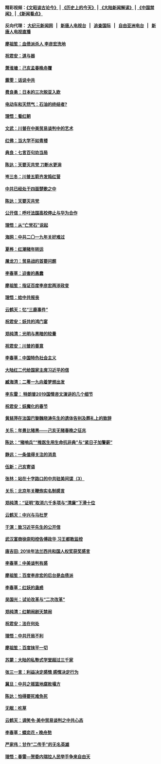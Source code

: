 #### 精彩视频：[《文昭谈古论今》](http://107.191.53.159/wenzhao) | [《历史上的今天》](http://107.191.53.159/today-in-history) | [《大陆新闻解读》](http://107.191.53.159/ntdtv-comedy) | [《中国禁闻》](http://107.191.53.159/ntdtv-news) | [《新闻看点》](http://107.191.53.159/news-insight) 

 #### 反向代理： [大纪元新闻网](http://107.191.53.159:10080/) &nbsp;&nbsp;|&nbsp;&nbsp; [新唐人电视台](http://107.191.53.159:8000/) &nbsp;&nbsp;|&nbsp;&nbsp; [追查国际](http://107.191.53.159:10010/) &nbsp;&nbsp;|&nbsp;&nbsp; [自由亚洲电台](http://107.191.53.159:9800/) &nbsp;&nbsp;|&nbsp;&nbsp; [新唐人电视直播](http://107.191.53.159/) 

#### [廖祖笙：血债派杀人 李彦宏洗地](../pages/nsc993/n11051397.md?t=02172137) 

#### [祝君安：道与器](../pages/nsc993/n11050653.md?t=02172137) 

#### [萧淮塘：己亥孟春晚舟覆](../pages/nsc993/n11050615.md?t=02172137) 

#### [露雯：话说中共](../pages/nsc993/n11050549.md?t=02172137) 

#### [费良勇：日本的三次脱亚入欧](../pages/nsc993/n11050067.md?t=02172137) 

#### [电动车和天然气：石油的终结者?](../pages/nsc993/n11047401.md?t=02172137) 

#### [理悟：看红朝](../pages/nsc993/n11047368.md?t=02172137) 

#### [文武：川普在中美贸易谈判中的艺术](../pages/nsc993/n11047216.md?t=02172137) 

#### [红佛：当大学不如青楼](../pages/nsc993/n11046910.md?t=02172137) 

#### [典良：七言百句劝当局](../pages/nsc993/n11046467.md?t=02172137) 

#### [陈达：天要灭共党 刀断水更淌](../pages/nsc993/n11045758.md?t=02172137) 

#### [岑三冬：川普五箭齐发捣红营](../pages/nsc993/n11045729.md?t=02172137) 

#### [中共已经处于四面楚歌之中](../pages/nsc993/n11044959.md?t=02172137) 

#### [陈达：天要灭共党](../pages/nsc993/n11043924.md?t=02172137) 

#### [公开信：呼吁法国高校停止与华为合作](../pages/nsc993/n11042967.md?t=02172137) 

#### [理悟：从“亡党石”说起](../pages/nsc993/n11042524.md?t=02172137) 

#### [海网：中共二〇一九年关好难过](../pages/nsc993/n11041415.md?t=02172137) 

#### [夏桦：红潮猪年转运](../pages/nsc993/n11041337.md?t=02172137) 

#### [屠龙刀：贸易战的首要问题](../pages/nsc993/n11040283.md?t=02172137) 

#### [李春草：迫害的愚蠢](../pages/nsc993/n11036601.md?t=02172137) 

#### [廖祖笙：指证百度李彦宏两涉政变](../pages/nsc993/n11036579.md?t=02172137) 

#### [理悟：给中共报丧](../pages/nsc993/n11036501.md?t=02172137) 

#### [云鹤天：忆“三鹿事件”](../pages/nsc993/n11036466.md?t=02172137) 

#### [祝君安：妖共的鸿门宴](../pages/nsc993/n11035387.md?t=02172137) 

#### [郑纯清：光明与黑暗的较量](../pages/nsc993/n11035337.md?t=02172137) 

#### [祝君安：川普的善意](../pages/nsc993/n11032077.md?t=02172137) 

#### [李春草：中国特色社会主义](../pages/nsc993/n11032132.md?t=02172137) 

#### [大陆红二代给国家主席习近平的信](../pages/nsc993/n11031995.md?t=02172137) 

#### [臧海清：二零一九向着梦想出发](../pages/nsc993/n11031959.md?t=02172137) 

#### [李东雷： 特朗普2019国情咨文演讲的几个细节](../pages/nsc993/n11031943.md?t=02172137) 

#### [祝君安：妖魔化的春节](../pages/nsc993/n11031747.md?t=02172137) 

#### [黄慈萍在法国巴黎魏晓涛先生的遗体告别及葬礼上的致辞](../pages/nsc993/n11031419.md?t=02172137) 

#### [关乐：年景比猪黑——己亥无猪春晚之征兆](../pages/nsc993/n11031494.md?t=02172137) 

#### [陈达：“猪哨兵”“推医生用生命抗非典”与“紧日子加警薪”](../pages/nsc993/n11027746.md?t=02172137) 

#### [静远：一条值得关注的消息](../pages/nsc993/n11024470.md?t=02172137) 

#### [伍新：己亥寄语](../pages/nsc993/n11024543.md?t=02172137) 

#### [张林：站在十字路口的中共驻美间谍（3）](../pages/nsc993/n11023043.md?t=02172137) 

#### [关乐：北京年关鞭炮实名制感言](../pages/nsc993/n11022630.md?t=02172137) 

#### [郑纯清：“证明”取消六千多项与“清廉”下滑十位](../pages/nsc993/n11022638.md?t=02172137) 

#### [云鹤天：中兴与马杜罗](../pages/nsc993/n11022620.md?t=02172137) 

#### [于溟：致习近平先生的公开信](../pages/nsc993/n11022593.md?t=02172137) 

#### [武汉富商徐崇阳控告傅政华 习王都敢监控](../pages/nsc993/n11022212.md?t=02172137) 

#### [唐吉田: 2018年法兰西共和国人权奖获奖感言](../pages/nsc993/n11021537.md?t=02172137) 

#### [李春草：中美谈判有感](../pages/nsc993/n11019776.md?t=02172137) 

#### [廖祖笙：百度李彦宏的后台是血债派](../pages/nsc993/n11019767.md?t=02172137) 

#### [李春草：红妖的蛊惑](../pages/nsc993/n11017095.md?t=02172137) 

#### [吴国光：试论改革与“二次改革”](../pages/nsc993/n11017055.md?t=02172137) 

#### [郑纯清：红朝闹剧天禁闹](../pages/nsc993/n11017030.md?t=02172137) 

#### [祝君安：法在何处](../pages/nsc993/n11017021.md?t=02172137) 

#### [理悟：中共开局不利](../pages/nsc993/n11016938.md?t=02172137) 

#### [廖祖笙：百度抹平一切](../pages/nsc993/n11014925.md?t=02172137) 

#### [苏蒙：大陆的私塾式学堂超过三千家](../pages/nsc993/n11014334.md?t=02172137) 

#### [张三一言：利益决定感情 感情决定行为](../pages/nsc993/n11012463.md?t=02172137) 

#### [冀旦：中共之摇篮地腐败塌方](../pages/nsc993/n11009533.md?t=02172137) 

#### [陈达：怕得要死难免死](../pages/nsc993/n11009520.md?t=02172137) 

#### [无眠：吃草](../pages/nsc993/n11007940.md?t=02172137) 

#### [云鹤天：调笑令‧美中贸易谈判之中共心态](../pages/nsc993/n11007670.md?t=02172137) 

#### [李春草：蝶恋花  •  晚舟愁](../pages/nsc993/n11006605.md?t=02172137) 

#### [严家伟：甘作“二传手”的无名英雄](../pages/nsc993/n11005340.md?t=02172137) 

#### [理悟：春雷—贺委内瑞拉人民举手争来自由天](../pages/nsc993/n11005334.md?t=02172137) 

